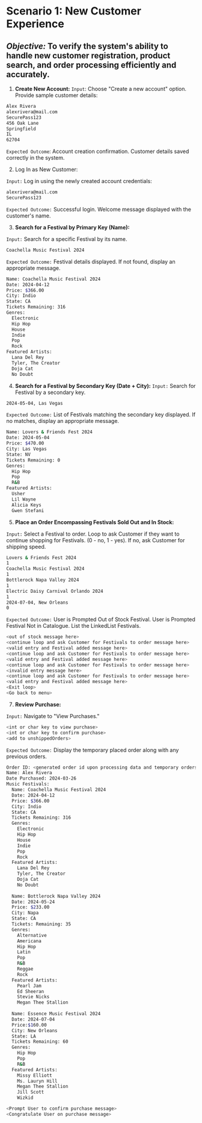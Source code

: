 # Scenario 1: New Customer Experience

## *Objective:* To verify the system's ability to handle new customer registration, product search, and order processing efficiently and accurately.


1. **Create New Account:**
  `Input`: Choose "Create a new account" option. Provide sample customer details:
```bash
Alex Rivera
alexrivera@mail.com
SecurePass123
456 Oak Lane
Springfield
IL
62704
```
`Expected Outcome`: Account creation confirmation. Customer details saved correctly in the system.

2. Log In as New Customer:

`Input:` Log in using the newly created account credentials:
```bash
alexrivera@mail.com
SecurePass123
```
`Expected Outcome:` Successful login. Welcome message displayed with the customer's name.

3. **Search for a Festival by Primary Key (Name):**

`Input:` Search for a specific Festival by its name.
```bash
Coachella Music Festival 2024
```
`Expected Outcome:` Festival details displayed. If not found, display an appropriate message.
```bash
Name: Coachella Music Festival 2024
Date: 2024-04-12
Price: $366.00
City: Indio
State: CA
Tickets Remaining: 316
Genres:
  Electronic
  Hip Hop
  House
  Indie
  Pop
  Rock
Featured Artists:
  Lana Del Rey
  Tyler, The Creator
  Doja Cat
  No Doubt
```

4. **Search for a Festival by Secondary Key (Date + City):**
`Input:` Search for Festival by a secondary key.
```bash
2024-05-04, Las Vegas
```
`Expected Outcome:` List of Festivals matching the secondary key displayed. If no matches, display an appropriate message.
```bash
Name: Lovers & Friends Fest 2024
Date: 2024-05-04
Price: $470.00
City: Las Vegas
State: NV
Tickets Remaining: 0
Genres:
  Hip Hop
  Pop
  R&B
Featured Artists:
  Usher
  Lil Wayne
  Alicia Keys
  Gwen Stefani
```

5. **Place an Order Encompassing Festivals Sold Out and In Stock:**

`Input:` Select a Festival to order. Loop to ask Customer if they want to continue shopping for Festivals. (0 - no, 1 - yes). If no, ask Customer for shipping speed.
```bash
Lovers & Friends Fest 2024
1
Coachella Music Festival 2024
1
Bottlerock Napa Valley 2024
1
Electric Daisy Carnival Orlando 2024
1
2024-07-04, New Orleans
0
```
`Expected Outcome:` User is Prompted Out of Stock Festival. User is Prompted Festival Not in Catalogue. List the LinkedList Festivals. 
```bash
<out of stock message here>
<continue loop and ask Customer for Festivals to order message here>
<valid entry and Festival added message here>
<continue loop and ask Customer for Festivals to order message here>
<valid entry and Festival added message here>
<continue loop and ask Customer for Festivals to order message here>
<invalid entry message here>
<continue loop and ask Customer for Festivals to order message here>
<valid entry and Festival added message here>
<Exit loop>
<Go back to menu>
```

7. **Review Purchase:**

`Input:` Navigate to "View Purchases."
```bash
<int or char key to view purchase>
<int or char key to confirm purchase>
<add to unshippedOrders>
```
`Expected Outcome:` Display the temporary placed order along with any previous orders.
```bash
Order ID: <generated order id upon processing data and temporary orders>
Name: Alex Rivera
Date Purchased: 2024-03-26
Music Festivals:
  Name: Coachella Music Festival 2024
  Date: 2024-04-12
  Price: $366.00
  City: Indio
  State: CA
  Tickets Remaining: 316
  Genres:
    Electronic
    Hip Hop
    House
    Indie
    Pop
    Rock
  Featured Artists:
    Lana Del Rey
    Tyler, The Creator
    Doja Cat
    No Doubt
  
  Name: Bottlerock Napa Valley 2024
  Date: 2024-05-24
  Price: $233.00
  City: Napa
  State: CA
  Tickets: Remaining: 35
  Genres:
    Alternative
    Americana
    Hip Hop
    Latin
    Pop
    R&B
    Reggae
    Rock
  Featured Artists:
    Pearl Jam
    Ed Sheeran
    Stevie Nicks
    Megan Thee Stallion
    
  Name: Essence Music Festival 2024
  Date: 2024-07-04
  Price:$160.00
  City: New Orleans
  State: LA
  Tickets Remaining: 60
  Genres:
    Hip Hop
    Pop
    R&B
  Featured Artists:
    Missy Elliott
    Ms. Lauryn Hill
    Megan Thee Stallion
    Jill Scott
    Wizkid

<Prompt User to confirm purchase message>
<Congratulate User on purchase message>
```
